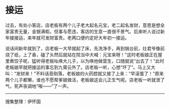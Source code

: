 # 接运

过去，有处小客店，店老板有两个儿子老大起名元宝，老二起名发财，意思是想全家富贵无量，金银满柜。但事与愿违，客店的生意一直很不景气。后来听人说过新年接接运，来年就可发财富贵。老两口便约定好大年初一接运。

说话间新年就到了，店老板一大早就起了床，先洗净手，再到锅台前，灶君爷像前烧了纸，上了香，磕了头然后就站在院当中大喊：元宝来呀！”这时老板娘正在屋里煮饺子呢，猛听得老板吆唤大儿子，以为唤他做营生，口随就说“出去了！”此时老板娘早就把接运的事忘到九霄云外了。店老板一听，心想“坏了”。马上又大叫：“发财来！”不料话音刚落，老板娘的火药腔就又接了上来：“早滚蛋了！”原来两个儿子都懒，谁也不愿帮爹娘做活，老板娘这会儿正生气呢。店老板一听就泄了气，死声丧调地“唉——”了一声。

---

搜集整理：伊怀国
